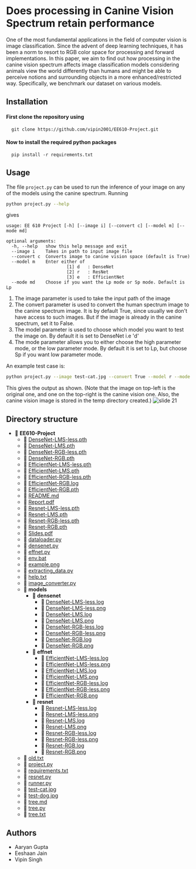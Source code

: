 # Does processing in Canine Vision Spectrum retain performance

One  of  the  most  fundamental  applications  in  the  field  of computer  vision  is  image  classification. Since the advent of deep learning techniques, it has been a norm to resort to RGB color space for processing and forward implementations. In this paper, we aim to find out how processing in the canine vision spectrum affects image classification models considering animals view the world differently than humans and might be able to perceive notions and surrounding objects in a more enhanced/restricted way. Specifically, we benchmark our dataset on various models.

## Installation

#### First clone the repository using

```http
  git clone https://github.com/vipin2001/EE610-Project.git
```
#### Now to install the required python packages

```http
  pip install -r requirements.txt
```

## Usage
The file `project.py` can be used to run the inference of your image on any of the models using the canine spectrum. Running 
```bash
python project.py --help 
```
gives
```
usage: EE 610 Project [-h] [--image i] [--convert c] [--model m] [--mode md]

optional arguments:
  -h, --help   show this help message and exit
  --image i    Takes in path to input image file
  --convert c  Converts image to canine vision space (default is True)
  --model m    Enter either of
                       [1] d   : DenseNet
                       [2] r   : ResNet
                       [3] e   : EfficientNet
  --mode md    Choose if you want the Lp mode or Sp mode. Default is Lp
```
1. The image parameter is used to take the input path of the image
2. The convert parameter is used to convert the human spectrum image to the canine spectrum image. It is by default True, since usually we don't have access to such images. But if the image is already in the canine spectrum, set it to False.
3. The model parameter is used to choose which model you want to test the image on. By default it is set to DenseNet i.e 'd'
4. The mode parameter allows you to either choose the high parameter mode, or the low parameter mode. By default it is set to Lp, but choose Sp if you want low parameter mode.

An example test case is:
```bash
python project.py --image test-cat.jpg --convert True --model r --mode Lp 
```

This gives the output as shown. (Note that the image on top-left is the original one, and one on the top-right is the canine vision one. Also, the canine vision image is stored in the temp directory created.)
![slide 21](example.png)

## Directory structure
- 📂 __EE610\-Project__
   - 📄 [DenseNet\-LMS\-less.pth](DenseNet-LMS-less.pth)
   - 📄 [DenseNet\-LMS.pth](DenseNet-LMS.pth)
   - 📄 [DenseNet\-RGB\-less.pth](DenseNet-RGB-less.pth)
   - 📄 [DenseNet\-RGB.pth](DenseNet-RGB.pth)
   - 📄 [EfficientNet\-LMS\-less.pth](EfficientNet-LMS-less.pth)
   - 📄 [EfficientNet\-LMS.pth](EfficientNet-LMS.pth)
   - 📄 [EfficientNet\-RGB\-less.pth](EfficientNet-RGB-less.pth)
   - 📄 [EfficientNet\-RGB.log](EfficientNet-RGB.log)
   - 📄 [EfficientNet\-RGB.pth](EfficientNet-RGB.pth)
   - 📄 [README.md](README.md)
   - 📄 [Report.pdf](Report.pdf)
   - 📄 [Resnet\-LMS\-less.pth](Resnet-LMS-less.pth)
   - 📄 [Resnet\-LMS.pth](Resnet-LMS.pth)
   - 📄 [Resnet\-RGB\-less.pth](Resnet-RGB-less.pth)
   - 📄 [Resnet\-RGB.pth](Resnet-RGB.pth)
   - 📄 [Slides.pdf](Slides.pdf)
   - 📄 [dataloader.py](dataloader.py)
   - 📄 [densenet.py](densenet.py)
   - 📄 [effnet.py](effnet.py)
   - 📄 [env.bat](env.bat)
   - 📄 [example.png](example.png)
   - 📄 [extracting\_data.py](extracting_data.py)
   - 📄 [help.txt](help.txt)
   - 📄 [image\_converter.py](image_converter.py)
   - 📂 __models__
     - 📂 __densenet__
       - 📄 [DenseNet\-LMS\-less.log](models/densenet/DenseNet-LMS-less.log)
       - 📄 [DenseNet\-LMS\-less.png](models/densenet/DenseNet-LMS-less.png)
       - 📄 [DenseNet\-LMS.log](models/densenet/DenseNet-LMS.log)
       - 📄 [DenseNet\-LMS.png](models/densenet/DenseNet-LMS.png)
       - 📄 [DenseNet\-RGB\-less.log](models/densenet/DenseNet-RGB-less.log)
       - 📄 [DenseNet\-RGB\-less.png](models/densenet/DenseNet-RGB-less.png)
       - 📄 [DenseNet\-RGB.log](models/densenet/DenseNet-RGB.log)
       - 📄 [DenseNet\-RGB.png](models/densenet/DenseNet-RGB.png)
     - 📂 __effnet__
       - 📄 [EfficientNet\-LMS\-less.log](models/effnet/EfficientNet-LMS-less.log)
       - 📄 [EfficientNet\-LMS\-less.png](models/effnet/EfficientNet-LMS-less.png)
       - 📄 [EfficientNet\-LMS.log](models/effnet/EfficientNet-LMS.log)
       - 📄 [EfficientNet\-LMS.png](models/effnet/EfficientNet-LMS.png)
       - 📄 [EfficientNet\-RGB\-less.log](models/effnet/EfficientNet-RGB-less.log)
       - 📄 [EfficientNet\-RGB\-less.png](models/effnet/EfficientNet-RGB-less.png)
       - 📄 [EfficientNet\-RGB.png](models/effnet/EfficientNet-RGB.png)
     - 📂 __resnet__
       - 📄 [Resnet\-LMS\-less.log](models/resnet/Resnet-LMS-less.log)
       - 📄 [Resnet\-LMS\-less.png](models/resnet/Resnet-LMS-less.png)
       - 📄 [Resnet\-LMS.log](models/resnet/Resnet-LMS.log)
       - 📄 [Resnet\-LMS.png](models/resnet/Resnet-LMS.png)
       - 📄 [Resnet\-RGB\-less.log](models/resnet/Resnet-RGB-less.log)
       - 📄 [Resnet\-RGB\-less.png](models/resnet/Resnet-RGB-less.png)
       - 📄 [Resnet\-RGB.log](models/resnet/Resnet-RGB.log)
       - 📄 [Resnet\-RGB.png](models/resnet/Resnet-RGB.png)
   - 📄 [old.txt](old.txt)
   - 📄 [project.py](project.py)
   - 📄 [requirements.txt](requirements.txt)
   - 📄 [resnet.py](resnet.py)
   - 📄 [runner.py](runner.py)
   - 📄 [test\-cat.jpg](test-cat.jpg)
   - 📄 [test\-dog.jpg](test-dog.jpg)
   - 📄 [tree.md](tree.md)
   - 📄 [tree.py](tree.py)
   - 📄 [tree.txt](tree.txt)

        
## Authors

- Aaryan Gupta
- Eeshaan Jain
- Vipin Singh
